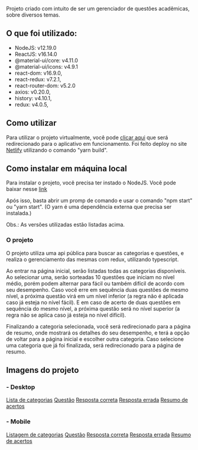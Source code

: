 Projeto criado com intuito de ser um gerenciador de questões acadêmicas, sobre diversos temas.

## O que foi utilizado:

- NodeJS: v12.19.0
- ReactJS: v16.14.0
- @material-ui/core: v4.11.0
- @material-ui/icons: v4.9.1
- react-dom: v16.9.0,
- react-redux: v7.2.1,
- react-router-dom: v5.2.0
- axios: v0.20.0,
- history: v4.10.1,
- redux: v4.0.5,

## Como utilizar

Para utilizar o projeto virtualmente, você pode [clicar aqui](https://dazzling-fermat-c50fd1.netlify.app/) que será redirecionado para o aplicativo em funcionamento. Foi feito deploy no site [Netlify](https://www.netlify.com/) utilizando o comando "yarn build".

## Como instalar em máquina local

Para instalar o projeto, você precisa ter instado o NodeJS. Você pode baixar nesse [link](https://nodejs.org/en/download/)

Após isso, basta abrir um promp de comando e usar o comando "npm start" ou "yarn start". (O yarn é uma dependência externa que precisa ser instalada.)

Obs.: As versões utilizadas estão listadas acima.

### O projeto

O projeto utiliza uma api pública para buscar as categorias e questões, e realiza o gerenciamento das mesmas com redux, utilizando typescript.

Ao entrar na página inicial, serão listadas todas as categorias disponíveis. Ao selecionar uma, serão sorteadas 10 questões que iniciam no nível médio, porém podem alternar para fácil ou também difícil de acordo com seu desempenho. Caso você erre em sequência duas questões de mesmo nível, a próxima questão virá em um nível inferior (a regra não é aplicada caso já esteja no nível fácil). E em caso de acerto de duas questões em sequência do mesmo nível, a próxima questão será no nível superior (a regra não se aplica caso já esteja no nível difícil).

Finalizando a categoria selecionada, você será redirecionado para a página de resumo, onde mostrará os detalhes do seu desempenho, e terá a opção de voltar para a página inicial e escolher outra categoria. Caso selecione uma categoria que já foi finalizada, será redirecionado para a página de resumo.

## Imagens do projeto

### - Desktop
[Lista de categorias](https://github.com/evertonpsilva/challenge/tree/master/public/categories_desktop.PNG)
[Questão](https://github.com/evertonpsilva/challenge/tree/master/public/question_desktop.PNG)
[Resposta correta](https://github.com/evertonpsilva/challenge/tree/master/public/correct_answer_desktop.PNG)
[Resposta errada](https://github.com/evertonpsilva/challenge/tree/master/public/wrong_answer_desktop.PNG)
[Resumo de acertos](https://github.com/evertonpsilva/challenge/tree/master/public/category_results_desktop.PNG)

### - Mobile
[Listagem de categorias](https://github.com/evertonpsilva/challenge/tree/master/public/categories_mobile.PNG)
[Questão](https://github.com/evertonpsilva/challenge/tree/master/public/question_mobile.PNG)
[Resposta correta](https://github.com/evertonpsilva/challenge/tree/master/public/correct_answer_mobile.PNG)
[Resposta errada](https://github.com/evertonpsilva/challenge/tree/master/public/wrong_answer_mobile.PNG)
[Resumo de acertos](https://github.com/evertonpsilva/challenge/tree/master/public/category_results_mobile.PNG)
